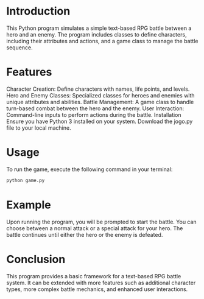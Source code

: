 # Introduction

This Python program simulates a simple text-based RPG battle between a hero and an enemy. The program includes classes to define characters, including their attributes and actions, and a game class to manage the battle sequence.

# Features

Character Creation: Define characters with names, life points, and levels.
Hero and Enemy Classes: Specialized classes for heroes and enemies with unique attributes and abilities.
Battle Management: A game class to handle turn-based combat between the hero and the enemy.
User Interaction: Command-line inputs to perform actions during the battle.
Installation
Ensure you have Python 3 installed on your system.
Download the jogo.py file to your local machine.
# Usage

To run the game, execute the following command in your terminal:

```bash
python game.py
```

# Example

Upon running the program, you will be prompted to start the battle. You can choose between a normal attack or a special attack for your hero. The battle continues until either the hero or the enemy is defeated.

# Conclusion

This program provides a basic framework for a text-based RPG battle system. It can be extended with more features such as additional character types, more complex battle mechanics, and enhanced user interactions.